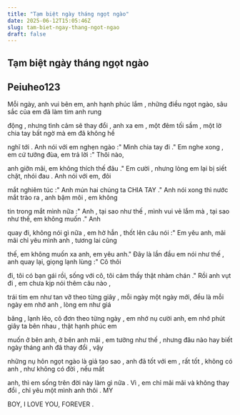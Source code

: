 ```yaml
---
title: "Tạm biệt ngày tháng ngọt ngào"
date: 2025-06-12T15:05:46Z
slug: tam-biet-ngay-thang-ngot-ngao
draft: false
---
```


## Tạm biệt ngày tháng ngọt ngào

## Peiuheo123

Mỗi ngày, anh vui bên em, anh hạnh phúc lắm , những điều ngọt ngào, sâu sắc của em đã làm tim anh rung 

động , nhưng tình cảm sẽ thay đổi , anh xa em , một đêm tối sầm , một lờ chia tay bất ngờ mà em đã không hề 

nghĩ tới . Anh nói với em nghẹn ngào :" Mình chia tay đi ." Em nghe xong , em cứ tưởng đùa, em trả lời :" Thôi nào,

anh giỡn mãi, em không thích thế đâu ." Em cười , nhưng lòng em lại bị siết chặt, nhói đau . Anh nói với em, đôi

mắt nghiêm túc :" Anh mún hai chúng ta CHIA TAY ." Anh nói xong thì nước mắt trào ra , anh bặm môi , em không 

tin trong mắt mình nữa :" Anh , tại sao như thế , mình vui vẻ lắm mà , tại sao như thế, em không muốn ." Anh 

quay đi, không nói gì nữa , em hờ hẫn , thốt lên câu nói :" Em yêu anh, mãi mãi chỉ yêu mình anh , tương lai cũng 

thế, em không muốn xa anh, em yêu anh." Đây là lần đầu em nói như thế , anh quay lại, giọng lạnh lùng :" Cô thôi 

đi, tôi có bạn gái rồi, sống với cô, tôi cảm thấy thật nhàm chán ." Rồi anh vụt đi , em chưa kịp nói thêm câu nào , 

trái tim em như tan vỡ theo từng giây , mỗi ngày một ngày mới, đều là mỗi ngày em nhớ anh , lòng em như giá 

băng , lạnh lẽo, cô đơn theo từng ngày , em nhớ nụ cười anh, em nhớ phút giây ta bên nhau , thật hạnh phúc em

muốn ở bên anh, ở bên anh mãi , em tưởng như thế , nhưng đâu nào hay biết ngày tháng anh đã thay đổi , vậy 

những nụ hôn ngọt ngào là giả tạo sao , anh đã tốt với em , rất tốt , không có anh , như không có đời , nếu mất 

anh, thì em sống trên đời này làm gì nữa . Vì , em chỉ mãi mãi và không thay đổi , chỉ yêu một mình anh thôi . MY 

BOY, I LOVE YOU, FOREVER .